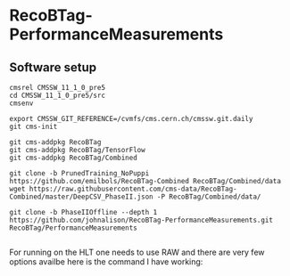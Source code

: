 # RecoBTag-PerformanceMeasurements

## Software setup

```
cmsrel CMSSW_11_1_0_pre5
cd CMSSW_11_1_0_pre5/src
cmsenv

export CMSSW_GIT_REFERENCE=/cvmfs/cms.cern.ch/cmssw.git.daily
git cms-init

git cms-addpkg RecoBTag
git cms-addpkg RecoBTag/TensorFlow
git cms-addpkg RecoBTag/Combined

git clone -b PrunedTraining_NoPuppi https://github.com/emilbols/RecoBTag-Combined RecoBTag/Combined/data
wget https://raw.githubusercontent.com/cms-data/RecoBTag-Combined/master/DeepCSV_PhaseII.json -P RecoBTag/Combined/data/

git clone -b PhaseIIOffline --depth 1 https://github.com/johnalison/RecoBTag-PerformanceMeasurements.git RecoBTag/PerformanceMeasurements


```

For running on the HLT one needs to use RAW and there are very few options availbe here is the command I have working:

